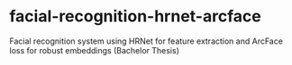 # facial-recognition-hrnet-arcface
Facial recognition system using HRNet for feature extraction and ArcFace loss for robust embeddings (Bachelor Thesis)

